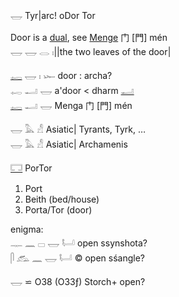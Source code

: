 𓉿  Tyr|arc!  oDor Tor  

Door is a [dual](Dual), see [Menge](Menge) 门 [門] mén  
𓉿 𓉿 𓂋 𓏤||the two leaves of the door|  

[𓉻](𓉻) 𓉿 𓏤 𓆱 door : archa?  
𓉻 𓂝 𓉿 a'door < dharm [𓂝](𓂝)  
[𓉻](𓉻) 𓂝 𓉿 Menga 门 [門] mén  

𓉿 𓅓 𓀭 Asiatic| Tyrants, Tyrk, …  
𓉿 𓅓 𓀭 Asiatic| Archamenis  

[𓉐](𓉐) PorTor  
1) Port  
2) Beith (bed/house)  
3) Porta/Tor (door)  

enigma:  
𓊃 𓈖 𓊌 𓉿 𓂡 open ssynshota?  
𓋴 𓃹 𓈖 𓉿 𓂡 © open sśangle?  



  𓉿 ⋍ O38 (O33ƒ) Storch+ open?  

